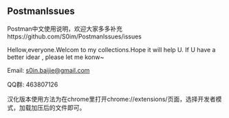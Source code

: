## PostmanIssues


Postman中文使用说明，欢迎大家多多补充https://github.com/S0im/PostmanIssues/issues


Hellow,everyone.Welcom to my collections.Hope it will help U. If U have a better idear , please let me konw~

Email:  s0in.baijie@gmail.com

QQ群: 463807126

汉化版本使用方法为在chrome里打开chrome://extensions/页面，选择开发者模式，加载加压后的文件即可。
